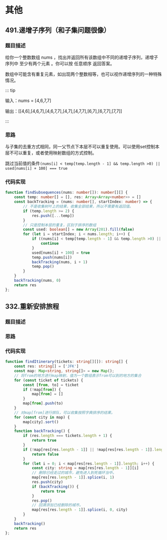 # 其他
## 491.递增子序列（和子集问题很像）

### 题目描述

给你一个整数数组 nums ，找出并返回所有该数组中不同的递增子序列，递增子序列中 至少有两个元素 。你可以按 任意顺序 返回答案。

数组中可能含有重复元素，如出现两个整数相等，也可以视作递增序列的一种特殊情况。

::: tip

输入：nums = [4,6,7,7]

输出：[[4,6],[4,6,7],[4,6,7,7],[4,7],[4,7,7],[6,7],[6,7,7],[7,7]]

:::

### 思路

与子集的去重方式相同，同一父节点下本层不可以重复使用。可以使用set控制本层不可以重复，或者使用映射数组的方式控制。

跳过当前值的条件`(nums[i] < temp[temp.length - 1] && temp.length >0) || used[nums[i] + 100] === true`

### 代码实现

```ts
function findSubsequences(nums: number[]): number[][] {
    const temp: number[] = [], res: Array<Array<number>> = []
    const backTracking = (nums: number[], startIndex: number) => {
        // 不是收集树叶上的结果，收集全部结果，所以不需要有返回值。
        if (temp.length >= 2) {
            res.push([...temp])
        }
        // 只是控制本层的重复，区别于排序的数组
        const used: boolean[] = new Array(201).fill(false)
        for (let i = startIndex; i < nums.length; i++) {
            if ((nums[i] < temp[temp.length - 1] && temp.length >0) || used[nums[i] + 100] === true) {
                continue
            }
            used[nums[i] + 100] = true
            temp.push(nums[i])
            backTracking(nums, i + 1)
            temp.pop()
        }
    }
    backTracking(nums, 0)
    return res
};
```

## 332.重新安排旅程

### 题目描述

### 思路

### 代码实现

```ts
function findItinerary(tickets: string[][]): string[] {
    const res: string[] = ['JFK']
    const map: Map<string, string[]> = new Map();
    // 将from的地方进行map映射，值为一个数组表示from可以到的地方的集合
    for (const ticket of tickets) {
        const [from, to] = ticket
        if (!map[from]) {
            map[from] = []
        }
        map[from].push(to)
    }
    // 对map[from]进行排队，可以收集按照字典排序的结果。
    for (const city in map) {
        map[city].sort()
    }
    function backTracking() {
        if (res.length === tickets.length + 1) {
            return true
        }
        if (!map[res[res.length - 1]] || !map[res[res.length - 1]].length) {
            return false
        }
        for (let i = 0; i < map[res[res.length - 1]].length; i++) {
            const city: string = map[res[res.length - 1]][i]
            // 删除已经走过的城市，避免进入到死循环当中。
            map[res[res.length - 1]].splice(i, 1)
            res.push(city)
            if (backTracking()) {
                return true
            }
            res.pop()
            // 回溯添加已经删除的城市。
            map[res[res.length - 1]].splice(i, 0, city)
        }
    }
    backTracking()
    return res
};
```

